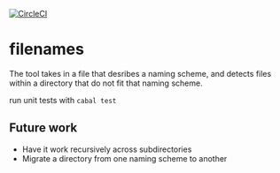 [![CircleCI](https://circleci.com/gh/nathaniel-may/filenames.svg?style=svg)](https://circleci.com/gh/nathaniel-may/filenames)

# filenames

The tool takes in a file that desribes a naming scheme, and detects files within a directory that do not fit that naming scheme. 

run unit tests with `cabal test`

## Future work
- Have it work recursively across subdirectories
- Migrate a directory from one naming scheme to another